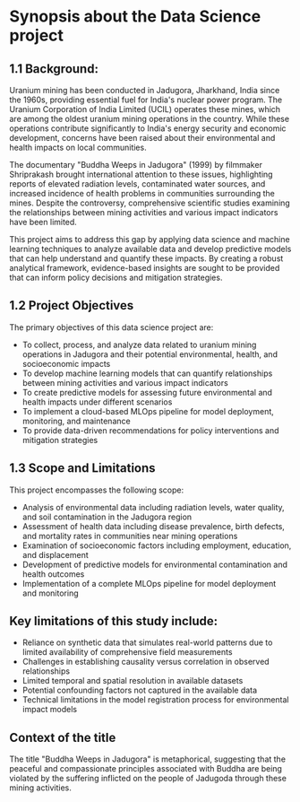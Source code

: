 # Synopsis about the Data Science project

## 1.1 Background:
Uranium mining has been conducted in Jadugora, Jharkhand, India since the 1960s, providing essential fuel for India's nuclear power program. The Uranium Corporation of India Limited (UCIL) operates these mines, which are among the
oldest uranium mining operations in the country. While these operations contribute significantly to India's energy security and economic development, concerns have been raised about their environmental and health impacts on local communities.

The documentary "Buddha Weeps in Jadugora" (1999) by filmmaker Shriprakash brought international attention to these issues, highlighting reports of elevated radiation levels, contaminated water sources, and increased incidence of health
problems in communities surrounding the mines. Despite the controversy, comprehensive scientific studies examining the relationships between mining activities and various impact indicators have been limited.

This project aims to address this gap by applying data science and machine learning techniques to analyze available data and develop predictive models that can help understand and quantify these impacts. By creating a robust analytical
framework, evidence-based insights are sought to be provided that can inform policy decisions and mitigation strategies.

## 1.2 Project Objectives
The primary objectives of this data science project are:

* To collect, process, and analyze data related to uranium mining operations in Jadugora and their potential environmental, health, and socioeconomic impacts
* To develop machine learning models that can quantify relationships between mining activities and various impact indicators
* To create predictive models for assessing future environmental and health impacts under different scenarios
* To implement a cloud-based MLOps pipeline for model deployment, monitoring, and maintenance 
* To provide data-driven recommendations for policy interventions and mitigation strategies

## 1.3 Scope and Limitations
This project encompasses the following scope:

* Analysis of environmental data including radiation levels, water quality, and soil contamination in the Jadugora region
* Assessment of health data including disease prevalence, birth defects, and mortality rates in communities near mining operations
* Examination of socioeconomic factors including employment, education, and displacement
* Development of predictive models for environmental contamination and health outcomes
* Implementation of a complete MLOps pipeline for model deployment and monitoring

## Key limitations of this study include:

* Reliance on synthetic data that simulates real-world patterns due to limited availability of comprehensive field measurements
* Challenges in establishing causality versus correlation in observed relationships
* Limited temporal and spatial resolution in available datasets
* Potential confounding factors not captured in the available data
* Technical limitations in the model registration process for environmental impact models

## Context of the title

The title "Buddha Weeps in Jadugora" is metaphorical, suggesting that the peaceful and compassionate principles associated with Buddha are being violated by the suffering inflicted on the people of Jadugoda through these mining activities.

